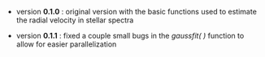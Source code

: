 * version **0.1.0** : original version with the basic functions used to estimate the radial velocity in stellar spectra

* version **0.1.1** : fixed a couple small bugs in the *gaussfit( )* function to allow for easier parallelization